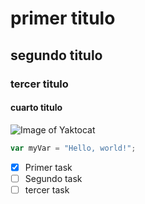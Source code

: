 # primer titulo
## segundo titulo
### tercer titulo
#### cuarto titulo

![Image of Yaktocat](https://octodex.github.com/images/yaktocat.png)

``` javascript
var myVar = "Hello, world!";
```

- [X] Primer task
- [ ] Segundo task
- [ ] tercer task

